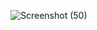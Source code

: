 
![Screenshot (50)](https://github.com/user-attachments/assets/98f9d3c8-1621-40ae-bb66-3c546980ad9b)
